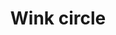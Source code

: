 ---
title: Wink circle
tags: ["wink", "circle", "flirt", "blink", "gesture", "eye", "facial expression"]
icon: wink-circle
svg: '<svg xmlns="http://www.w3.org/2000/svg" width="24" height="24" fill="none" viewBox="0 0 24 24" stroke-width="1.5" stroke-linecap="round" stroke-linejoin="round" stroke="currentColor"><path d="M9 15c.85.63 1.885 1 3 1s2.15-.37 3-1m-.5-4.5V10m-5.5.5h1"/><circle cx="12" cy="12" r="9"/></svg>'
---